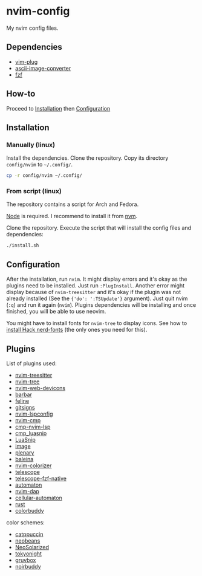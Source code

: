 # nvim-config

My nvim config files.

## Dependencies

- [vim-plug](https://github.com/junegunn/vim-plug)
- [ascii-image-converter](https://github.com/TheZoraiz/ascii-image-converter)
- [fzf](https://github.com/junegunn/fzf)

## How-to

Proceed to [Installation](#Installation) then [Configuration](#Configuration)

## Installation

### Manually (linux)

Install the dependencies. Clone the repository. Copy its directory `config/nvim` to `~/.config/`.
```sh
cp -r config/nvim ~/.config/
```

### From script (linux)

The repository contains a script for Arch and Fedora. 

[Node](https://nodejs.org/en/) is required. I recommend to install it from [nvm](https://github.com/nvm-sh/nvm).

Clone the repository. Execute the script that will install the config files and dependencies:
```sh
./install.sh
```

## Configuration

After the installation, run `nvim`. It might display errors and it's okay as the plugins need to be installed. Just run `:PlugInstall`. Another error might display because of `nvim-treesitter` and it's okay if the plugin was not already installed (See the `{'do': ':TSUpdate'}` argument). Just quit nvim (`:q`) and run it again (`nvim`). Plugins dependencies will be installing and once finished, you will be able to use neovim.

You might have to install fonts for `nvim-tree` to display icons.
See how to [install Hack nerd-fonts](https://github.com/ryanoasis/nerd-fonts#option-3-install-script) (the only ones you need for this).

## Plugins

List of plugins used:

- [nvim-treesitter](https://github.com/nvim-treesitter/nvim-treesitter)
- [nvim-tree](https://github.com/nvim-tree/nvim-tree.lua)
- [nvim-web-devicons](https://github.com/nvim-tree/nvim-web-devicons)
- [barbar](https://github.com/romgrk/barbar.nvim)
- [feline](https://github.com/feline-nvim/feline.nvim)
- [gitsigns](https://github.com/lewis6991/gitsigns.nvim)
- [nvim-lspconfig](https://github.com/neovim/nvim-lspconfig)
- [nvim-cmp](https://github.com/hrsh7th/nvim-cmp)
- [cmp-nvim-lsp](https://github.com/hrsh7th/cmp-nvim-lsp)
- [cmp_luasnip](https://github.com/saadparwaiz1/cmp_luasnip)
- [LuaSnip](https://github.com/L3MON4D3/LuaSnip)
- [image](https://github.com/samodostal/image.nvim)
- [plenary](https://github.com/nvim-lua/plenary.nvim)
- [baleina](https://github.com/m00qek/baleia.nvim)
- [nvim-colorizer](https://github.com/norcalli/nvim-colorizer.lua)
- [telescope](https://github.com/nvim-telescope/telescope.nvim)
- [telescope-fzf-native](https://github.com/nvim-telescope/telescope-fzf-native.nvim)
- [automaton](https://github.com/Dax89/automaton.nvim)
- [nvim-dap](https://github.com/mfussenegger/nvim-dap)
- [cellular-automaton](https://github.com/mfussenegger/nvim-dap)
- [rust](https://github.com/rust-lang/rust.vim)
- [colorbuddy](https://github.com/tjdevries/colorbuddy.nvim)

color schemes:

- [catppuccin](https://github.com/catppuccin/nvim)
- [neobeans](https://github.com/mweisshaupt1988/neobeans.vim)
- [NeoSolarized](https://github.com/overcache/NeoSolarized)
- [tokyonight](https://github.com/folke/tokyonight.nvim)
- [gruvbox](https://github.com/ellisonleao/gruvbox.nvim)
- [noirbuddy](https://github.com/jesseleite/nvim-noirbuddy)

